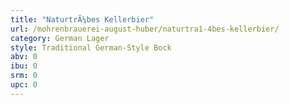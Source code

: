 ```yaml
---
title: "NaturtrÃ¼bes Kellerbier"
url: /mohrenbrauerei-august-huber/naturtra1-4bes-kellerbier/
category: German Lager
style: Traditional German-Style Bock
abv: 0
ibu: 0
srm: 0
upc: 0
---
```



